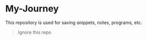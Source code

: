 # My-Journey

This repository is used for saving snippets, notes, programs, etc. 

> Ignore this repo
